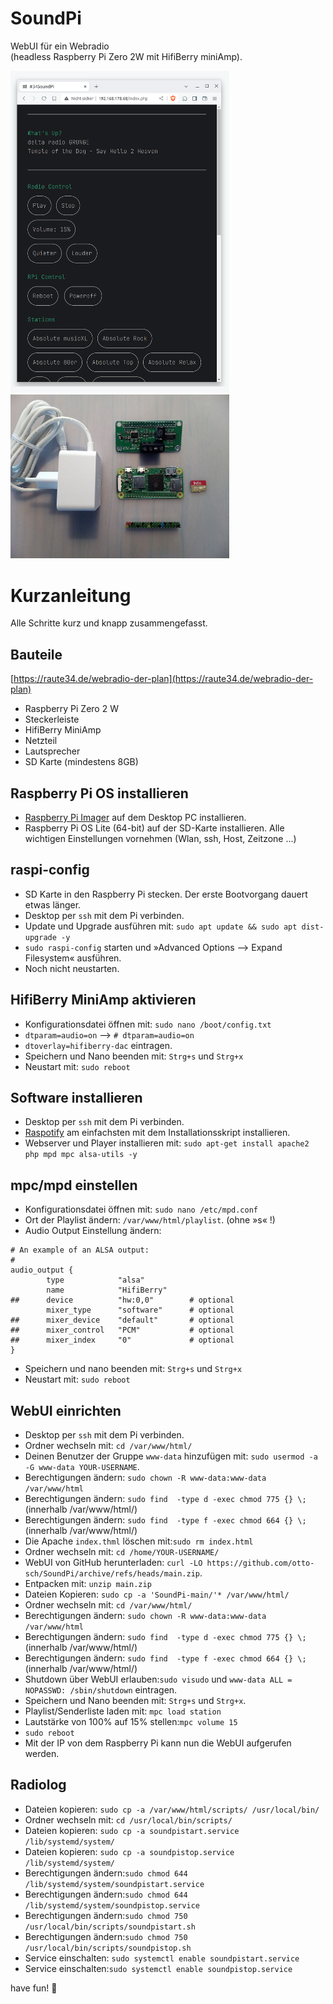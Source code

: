 # SoundPi
WebUI für ein Webradio  
(headless Raspberry Pi Zero 2W mit HifiBerry miniAmp). 

<p><img src="screenshot.png" alt="Screenshot" width="350px"> <img src="screenshot-2.jpg" alt="Screenshot" width="350px"></p>

# Kurzanleitung

Alle Schritte kurz und knapp zusammengefasst.

## Bauteile

[https://raute34.de/webradio-der-plan](https://raute34.de/webradio-der-plan)

* Raspberry Pi Zero 2 W
* Steckerleiste
* HifiBerry MiniAmp
* Netzteil
* Lautsprecher
* SD Karte (mindestens 8GB)

## Raspberry Pi OS installieren

* [Raspberry Pi Imager](https://www.raspberrypi.com/software/) auf dem Desktop PC installieren. 
* Raspberry Pi OS Lite (64-bit) auf der SD-Karte installieren. Alle wichtigen Einstellungen vornehmen (Wlan, ssh, Host, Zeitzone ...) 

## raspi-config
* SD Karte in den Raspberry Pi stecken. Der erste Bootvorgang dauert etwas länger.
* Desktop per `ssh` mit dem Pi verbinden.
* Update und Upgrade ausführen mit: `sudo apt update && sudo apt dist-upgrade -y` 
* `sudo raspi-config`  starten und »Advanced Options --> Expand Filesystem« ausführen.
* Noch nicht neustarten.

## HifiBerry MiniAmp aktivieren

* Konfigurationsdatei öffnen mit: `sudo nano /boot/config.txt`
* `dtparam=audio=on`  -->  `# dtparam=audio=on`
*  `dtoverlay=hifiberry-dac` eintragen.
*  Speichern und Nano beenden mit: `Strg+s` und `Strg+x`
* Neustart mit: `sudo reboot`

## Software installieren

* Desktop per `ssh` mit dem Pi verbinden.
* [Raspotify](https://github.com/dtcooper/raspotify) am einfachsten mit dem Installationsskript installieren.
* Webserver und Player installieren mit: `sudo apt-get install apache2 php mpd mpc alsa-utils -y`

## mpc/mpd einstellen

* Konfigurationsdatei öffnen mit: `sudo nano /etc/mpd.conf`
* Ort der Playlist ändern: `/var/www/html/playlist`. (ohne »s« !)
* Audio Output Einstellung ändern:

```
# An example of an ALSA output:
#
audio_output {
        type            "alsa"
        name            "HifiBerry"
##      device          "hw:0,0"        # optional
        mixer_type      "software"      # optional
##      mixer_device    "default"       # optional
##      mixer_control   "PCM"           # optional
##      mixer_index     "0"             # optional
}
```

*  Speichern und nano beenden mit: `Strg+s` und `Strg+x`
* Neustart mit: `sudo reboot`


## WebUI einrichten

* Desktop per `ssh` mit dem Pi verbinden.
* Ordner wechseln mit: `cd /var/www/html/`
* Deinen Benutzer der Gruppe `www-data` hinzufügen mit: `sudo usermod -a -G www-data YOUR-USERNAME`.
* Berechtigungen ändern: `sudo chown -R www-data:www-data /var/www/html `
* Berechtigungen ändern: `sudo find  -type d -exec chmod 775 {} \;` (innerhalb /var/www/html/)
* Berechtigungen ändern: `sudo find  -type f -exec chmod 664 {} \;` (innerhalb /var/www/html/)
* Die Apache `index.thml` löschen mit:`sudo rm index.html`
* Ordner wechseln mit: `cd /home/YOUR-USERNAME/`
* WebUI von GitHub herunterladen: `curl -LO https://github.com/otto-sch/SoundPi/archive/refs/heads/main.zip`.
* Entpacken mit: `unzip main.zip`
* Dateien Kopieren: `sudo cp -a 'SoundPi-main/'* /var/www/html/`
* Ordner wechseln mit: `cd /var/www/html/`
* Berechtigungen ändern: `sudo chown -R www-data:www-data /var/www/html `
* Berechtigungen ändern: `sudo find  -type d -exec chmod 775 {} \;` (innerhalb /var/www/html/)
* Berechtigungen ändern: `sudo find  -type f -exec chmod 664 {} \;` (innerhalb /var/www/html/)
* Shutdown über WebUI erlauben:`sudo visudo` und `www-data ALL = NOPASSWD: /sbin/shutdown` eintragen.
*  Speichern und Nano beenden mit: `Strg+s` und `Strg+x`.
*  Playlist/Senderliste laden mit: `mpc load station`
*  Lautstärke von 100% auf 15% stellen:`mpc volume 15`
* `sudo reboot`
* Mit der IP von dem Raspberry Pi kann nun die WebUI aufgerufen werden.

## Radiolog

* Dateien kopieren: `sudo cp -a /var/www/html/scripts/ /usr/local/bin/`
* Ordner wechseln mit: `cd /usr/local/bin/scripts/`
* Dateien kopieren: `sudo cp -a soundpistart.service /lib/systemd/system/`
* Dateien kopieren: `sudo cp -a soundpistop.service /lib/systemd/system/`
* Berechtigungen ändern:`sudo chmod 644 /lib/systemd/system/soundpistart.service`
* Berechtigungen ändern:`sudo chmod 644 /lib/systemd/system/soundpistop.service`
* Berechtigungen ändern:`sudo chmod 750 /usr/local/bin/scripts/soundpistart.sh`
* Berechtigungen ändern:`sudo chmod 750 /usr/local/bin/scripts/soundpistop.sh`
* Service einschalten: `sudo systemctl enable soundpistart.service`
* Service einschalten:`sudo systemctl enable soundpistop.service`

have fun! &#127881;

